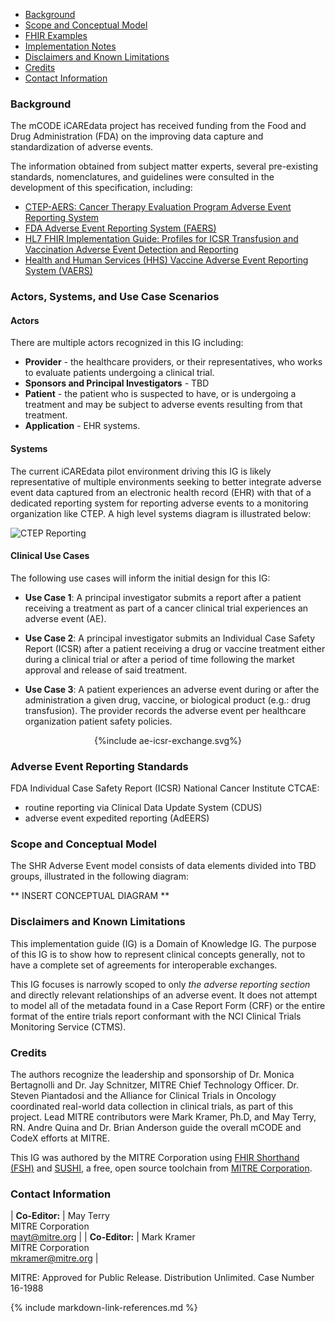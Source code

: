 <style>
    table.mcode-table, .mcode-table tr, .mcode-table td {
        border: 1px solid #ccc;
        border-collapse: collapse;
    }
</style>

<div xmlns="http://www.w3.org/1999/xhtml" xmlns:xsi="http://www.w3.org/2001/XMLSchema-instance" xsi:schemaLocation="http://hl7.org/fhir ../../input-cache/schemas-r5/fhir-single.xsd" markdown="1">

* [Background](#background)
* [Scope and Conceptual Model](#scope-and-conceptual-model)
* [FHIR Examples](examples.html)
* [Implementation Notes](implementation.html)
* [Disclaimers and Known Limitations](#disclaimers-and-known-limitations)
* [Credits](#credits)
* [Contact Information](#contact-information)

### Background

The mCODE iCAREdata project has received funding from the Food and Drug Administration (FDA) on the improving data capture and standardization of adverse events. 

The information obtained from subject matter experts, several pre-existing standards, nomenclatures, and guidelines were consulted in the development of this specification, including:

* [CTEP-AERS: Cancer Therapy Evaluation Program Adverse Event Reporting System](https://ctep.cancer.gov/protocolDevelopment/electronic_applications/adverse_events.htm)
* [FDA Adverse Event Reporting System (FAERS)](https://open.fda.gov/data/faers/)
* [HL7 FHIR Implementation Guide: Profiles for ICSR Transfusion and Vaccination Adverse Event Detection and Reporting](https://build.fhir.org/ig/HL7/fhir-icsr-ae-reporting/branches/main/index.html)
* [Health and Human Services (HHS) Vaccine Adverse Event Reporting System (VAERS)](https://vaers.hhs.gov/)


### Actors, Systems, and Use Case Scenarios


#### Actors

There are multiple actors recognized in this IG including:

* **Provider** - the healthcare providers, or their representatives, who works to evaluate patients undergoing a clinical trial.
* **Sponsors and Principal Investigators** - TBD
* **Patient** - the patient who is suspected to have, or is undergoing a treatment and may be subject to adverse events resulting from that treatment.
* **Application** - EHR systems.

#### Systems

The current iCAREdata pilot environment driving this IG is likely representative of multiple environments seeking to better integrate adverse event data captured from an electronic health record (EHR) with that of a dedicated reporting system for reporting adverse events to a monitoring organization like CTEP. A high level systems diagram is illustrated below:



![CTEP Reporting](CTEP-CTReporting-SystemsDiagram.png)    


#### Clinical Use Cases

The following use cases will inform the initial design for this IG:

* **Use Case 1**: A principal investigator submits a report after a patient receiving a treatment as part of a cancer clinical trial experiences an adverse event (AE).

* **Use Case 2**: A principal investigator submits an Individual Case Safety Report (ICSR) after a patient receiving a drug or vaccine treatment either during a clinical trial or after a period of time following the market approval and release of said treatment.

* **Use Case 3**: A patient experiences an adverse event during or after the administration a given drug, vaccine, or biological product (e.g.: drug transfusion). The provider records the adverse event per healthcare organization patient safety policies.



<!-- If the image below is not wrapped in a div tag, the publisher tries to wrap text around the image, which is not desired. -->
<div style="text-align: center;">{%include ae-icsr-exchange.svg%}</div>
<p></p>
<p></p>

### Adverse Event Reporting Standards

FDA Individual Case Safety Report (ICSR)
National Cancer Institute CTCAE:
* routine reporting via Clinical Data Update System (CDUS)
* adverse event expedited reporting (AdEERS)

### Scope and Conceptual Model

The SHR Adverse Event model consists of data elements divided into TBD groups, illustrated in the following diagram:

** INSERT CONCEPTUAL DIAGRAM **


### Disclaimers and Known Limitations

This implementation guide (IG) is a Domain of Knowledge IG. The purpose of this IG is to show how to represent clinical concepts generally, not to have a complete set of agreements for interoperable exchanges.

This IG focuses is narrowly scoped to only _the adverse reporting section_ and directly relevant relationships of an adverse event.  It does not attempt to model all of the metadata found in a Case Report Form (CRF) or the entire format of the entire trials report conformant with the NCI Clinical Trials Monitoring Service (CTMS). 

### Credits

The authors recognize the leadership and sponsorship of Dr. Monica Bertagnolli and Dr. Jay Schnitzer, MITRE Chief Technology Officer. Dr. Steven Piantadosi and the Alliance for Clinical Trials in Oncology coordinated real-world data collection in clinical trials, as part of this project. Lead MITRE contributors were Mark Kramer, Ph.D, and May Terry, RN. Andre Quina and Dr. Brian Anderson guide the overall mCODE and CodeX efforts at MITRE. 

This IG was authored by the MITRE Corporation using [FHIR Shorthand (FSH)](http://hl7.org/fhir/uv/shorthand/) and [SUSHI](https://fshschool.org), a free, open source toolchain from [MITRE Corporation](https://www.mitre.org/).

### Contact Information


| **Co-Editor:**         | May Terry<br>MITRE Corporation<br>[mayt@mitre.org] |
| **Co-Editor:**         | Mark Kramer<br>MITRE Corporation<br>[mkramer@mitre.org]          |

[mayt@mitre.org]: mailto:mayt@mitre.org
[mkramer@mitre.org]: mailto:mkramer@mitre.org

MITRE: Approved for Public Release. Distribution Unlimited. Case Number 16-1988

</div>

{% include markdown-link-references.md %}